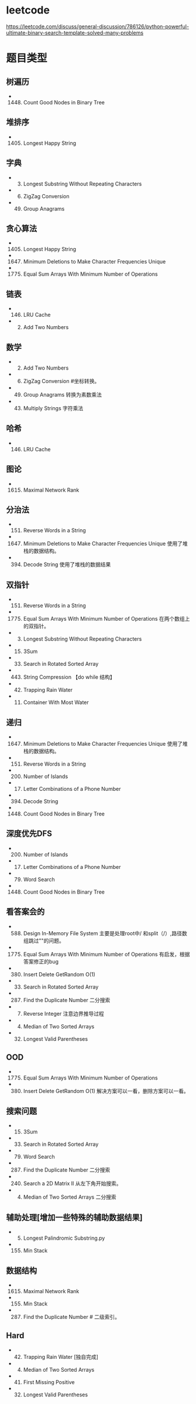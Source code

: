 # leetcode

https://leetcode.com/discuss/general-discussion/786126/python-powerful-ultimate-binary-search-template-solved-many-problems



# 题目类型

## 树遍历
- 1448. Count Good Nodes in Binary Tree
## 堆排序
- 1405. Longest Happy String

## 字典
- 3. Longest Substring Without Repeating Characters
- 6. ZigZag Conversion
- 49. Group Anagrams
## 贪心算法

- 1405. Longest Happy String
- 1647. Minimum Deletions to Make Character Frequencies Unique
- 1775. Equal Sum Arrays With Minimum Number of Operations
## 链表
- 146. LRU Cache
- 2. Add Two Numbers
## 数学 
- 2. Add Two Numbers
- 6. ZigZag Conversion #坐标转换。
- 49. Group Anagrams 转换为素数乘法
- 43. Multiply Strings 字符乘法
## 哈希 
- 146. LRU Cache

## 图论
- 1615. Maximal Network Rank

## 分治法
- 151. Reverse Words in a String
- 1647. Minimum Deletions to Make Character Frequencies Unique 使用了堆栈的数据结构。
- 394. Decode String 使用了堆栈的数据结果

## 双指针
- 151. Reverse Words in a String
- 1775. Equal Sum Arrays With Minimum Number of Operations  在两个数组上的双指针。
- 3. Longest Substring Without Repeating Characters
- 15. 3Sum
- 33. Search in Rotated Sorted Array
- 443. String Compression 【do while 结构】
- 42. Trapping Rain Water
- 11. Container With Most Water
## 递归
- 1647. Minimum Deletions to Make Character Frequencies Unique 使用了堆栈的数据结构。
- 151. Reverse Words in a String
- 200. Number of Islands
- 17. Letter Combinations of a Phone Number
- 394. Decode String
- 1448. Count Good Nodes in Binary Tree
## 深度优先DFS
- 200. Number of Islands
- 17. Letter Combinations of a Phone Number 
- 79. Word Search
- 1448. Count Good Nodes in Binary Tree
## 看答案会的
- 588. Design In-Memory File System 主要是处理root中/ 和split（/）,路径数组跳过""的问题。
- 1775. Equal Sum Arrays With Minimum Number of Operations 有启发，根据答案修正的bug
- 380. Insert Delete GetRandom O(1)
- 33. Search in Rotated Sorted Array
- 287. Find the Duplicate Number 二分搜索
- 7. Reverse Integer 注意边界推导过程
- 4. Median of Two Sorted Arrays
- 32. Longest Valid Parentheses
## OOD
- 1775. Equal Sum Arrays With Minimum Number of Operations 
- 380. Insert Delete GetRandom O(1) 解决方案可以一看，删除方案可以一看。

## 搜索问题

- 15. 3Sum
- 33. Search in Rotated Sorted Array
- 79. Word Search 
- 287. Find the Duplicate Number 二分搜索
- 240. Search a 2D Matrix II 从左下角开始搜索。
- 4. Median of Two Sorted Arrays 二分搜索

## 辅助处理[增加一些特殊的辅助数据结果]
- 5. Longest Palindromic Substring.py
- 155. Min Stack
## 数据结构
- 1615. Maximal Network Rank
- 155. Min Stack
- 287. Find the Duplicate Number # 二级索引。

## Hard 
- 42. Trapping Rain Water [独自完成]
- 4. Median of Two Sorted Arrays
- 41. First Missing Positive
- 32. Longest Valid Parentheses